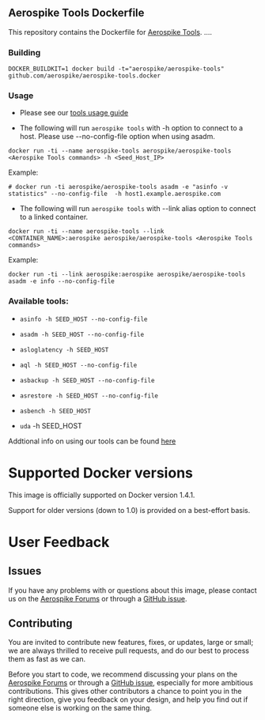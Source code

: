 ## Aerospike Tools Dockerfile

This repository contains the Dockerfile for [Aerospike Tools](http://www.aerospike.com/docs/tools/). 
....
### Building
```
DOCKER_BUILDKIT=1 docker build -t="aerospike/aerospike-tools" github.com/aerospike/aerospike-tools.docker
```

### Usage

* Please see our [tools usage guide](https://www.aerospike.com/docs/deploy_guides/docker/tools/index.html#usage)

* The following will run `aerospike tools` with -h option to connect to a host.
Please use --no-config-file option when using asadm.

```
docker run -ti --name aerospike-tools aerospike/aerospike-tools <Aerospike Tools commands> -h <Seed_Host_IP>
```

Example:

```
# docker run -ti aerospike/aerospike-tools asadm -e "asinfo -v statistics" --no-config-file  -h host1.example.aerospike.com 
```

* The following will run `aerospike tools` with --link alias option to connect to a linked container.

```
docker run -ti --name aerospike-tools --link <CONTAINER_NAME>:aerospike aerospike/aerospike-tools <Aerospike Tools commands>
```

Example:

```
docker run -ti --link aerospike:aerospike aerospike/aerospike-tools asadm -e info --no-config-file
```
	
### Available tools:

* `asinfo -h SEED_HOST --no-config-file`

* `asadm -h SEED_HOST --no-config-file`

* `asloglatency -h SEED_HOST`

* `aql -h SEED_HOST --no-config-file`

* `asbackup -h SEED_HOST --no-config-file`

* `asrestore -h SEED_HOST --no-config-file`

* `asbench -h SEED_HOST`

* `uda` -h SEED_HOST

Addtional info on using our tools can be found [here](http://www.aerospike.com/docs/tools/)


# Supported Docker versions

This image is officially supported on Docker version 1.4.1.

Support for older versions (down to 1.0) is provided on a best-effort basis.

# User Feedback

## Issues

If you have any problems with or questions about this image, please contact us on the [Aerospike Forums](discuss.aerospike.com) or through a [GitHub issue](https://github.com/aerospike/aerospike-tools.docker/issues).


## Contributing

You are invited to contribute new features, fixes, or updates, large or small; we are always thrilled to receive pull requests, and do our best to process them as fast as we can.

Before you start to code, we recommend discussing your plans on the [Aerospike Forums](discuss.aerospike.com) or through a [GitHub issue](https://github.com/aerospike/aerospike-tools.docker/issues), especially for more ambitious contributions. This gives other contributors a chance to point you in the right direction, give you feedback on your design, and help you find out if someone else is working on the same thing.



